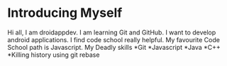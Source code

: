 Introducing Myself
===================
Hi all, I am droidappdev.
I am learning Git and GitHub.
I want to develop android applications.
I find code school really helpful.
My favourite Code School path is Javascript.
My Deadly skills
*Git
*Javascript
*Java
*C++
*Killing history using git rebase
